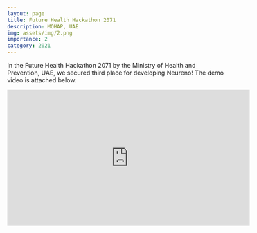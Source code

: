 ```yaml
---
layout: page
title: Future Health Hackathon 2071
description: MOHAP, UAE
img: assets/img/2.png
importance: 2
category: 2021
---
```


In the Future Health Hackathon 2071 by the Ministry of Health and Prevention, UAE, we secured third place for developing Neureno! The demo video is attached below.

<iframe width="560" height="315" src="https://www.youtube.com/embed/FEJLjTAVSSw?start=1960" title="YouTube video player" frameborder="0" allow="accelerometer; autoplay; clipboard-write; encrypted-media; gyroscope; picture-in-picture" allowfullscreen></iframe>

